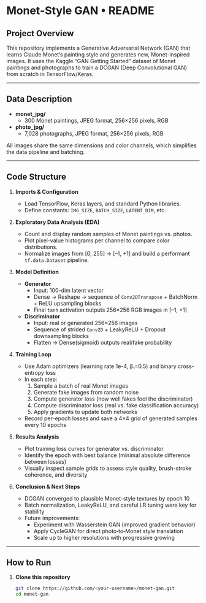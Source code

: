 # Monet-Style GAN • README

## Project Overview

This repository implements a Generative Adversarial Network (GAN) that learns Claude Monet’s painting style and generates new, Monet-inspired images. It uses the Kaggle “GAN Getting Started” dataset of Monet paintings and photographs to train a DCGAN (Deep Convolutional GAN) from scratch in TensorFlow/Keras.

---

## Data Description

- **monet_jpg/**  
  - 300 Monet paintings, JPEG format, 256×256 pixels, RGB  
- **photo_jpg/**  
  - 7,028 photographs, JPEG format, 256×256 pixels, RGB  

All images share the same dimensions and color channels, which simplifies the data pipeline and batching.

---

## Code Structure

1. **Imports & Configuration**  
   - Load TensorFlow, Keras layers, and standard Python libraries.  
   - Define constants: `IMG_SIZE`, `BATCH_SIZE`, `LATENT_DIM`, etc.

2. **Exploratory Data Analysis (EDA)**  
   - Count and display random samples of Monet paintings vs. photos.  
   - Plot pixel-value histograms per channel to compare color distributions.  
   - Normalize images from [0, 255] → [–1, +1] and build a performant `tf.data.Dataset` pipeline.

3. **Model Definition**  
   - **Generator**  
     - Input: 100-dim latent vector  
     - Dense → Reshape → sequence of `Conv2DTranspose` + BatchNorm + ReLU upsampling blocks  
     - Final `tanh` activation outputs 256×256 RGB images in [–1, +1]  
   - **Discriminator**  
     - Input: real or generated 256×256 images  
     - Sequence of strided `Conv2D` + LeakyReLU + Dropout downsampling blocks  
     - Flatten → Dense(sigmoid) outputs real/fake probability

4. **Training Loop**  
   - Use Adam optimizers (learning rate 1e-4, β₁=0.5) and binary cross-entropy loss  
   - In each step:  
     1. Sample a batch of real Monet images  
     2. Generate fake images from random noise  
     3. Compute generator loss (how well fakes fool the discriminator)  
     4. Compute discriminator loss (real vs. fake classification accuracy)  
     5. Apply gradients to update both networks  
   - Record per-epoch losses and save a 4×4 grid of generated samples every 10 epochs

5. **Results Analysis**  
   - Plot training loss curves for generator vs. discriminator  
   - Identify the epoch with best balance (minimal absolute difference between losses)  
   - Visually inspect sample grids to assess style quality, brush-stroke coherence, and diversity

6. **Conclusion & Next Steps**  
   - DCGAN converged to plausible Monet-style textures by epoch 10  
   - Batch normalization, LeakyReLU, and careful LR tuning were key for stability  
   - Future improvements:  
     - Experiment with Wasserstein GAN (improved gradient behavior)  
     - Apply CycleGAN for direct photo‐to‐Monet style translation  
     - Scale up to higher resolutions with progressive growing

---

## How to Run

1. **Clone this repository**  
   ```bash
   git clone https://github.com/<your-username>/monet-gan.git
   cd monet-gan
